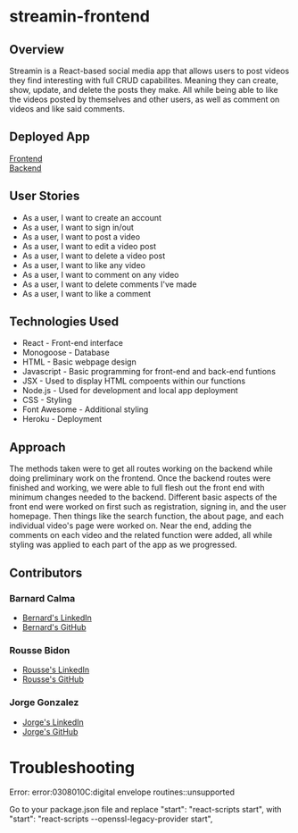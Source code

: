 # streamin-frontend

## Overview

Streamin is a React-based social media app that allows users to post videos they find interesting with full CRUD capabilites. Meaning they can create, show, update, and delete the posts they make. All while being able to like the videos posted by themselves and other users, as well as comment on videos and like said comments. 

## Deployed App
[Frontend](https://stream-in.herokuapp.com) <br>
[Backend](https://stream-in-backend.herokuapp.com)

## User Stories

* As a user, I want to create an account
* As a user, I want to sign in/out
* As a user, I want to post a video
* As a user, I want to edit a video post
* As a user, I want to delete a video post
* As a user, I want to like any video
* As a user, I want to comment on any video
* As a user, I want to delete comments I've made
* As a user, I want to like a comment

## Technologies Used

* React - Front-end interface
* Monogoose - Database
* HTML - Basic webpage design
* Javascript - Basic programming for front-end and back-end funtions
* JSX - Used to display HTML compoents within our functions
* Node.js - Used for development and local app deployment
* CSS - Styling
* Font Awesome - Additional styling
* Heroku - Deployment

## Approach

The methods taken were to get all routes working on the backend while doing preliminary work on the frontend. Once the backend routes were finished and working, we were able to full flesh out the front end with minimum changes needed to the backend. Different basic aspects of the front end were worked on first such as registration, signing in, and the user homepage. Then things like the search function, the about page, and each individual video's page were worked on. Near the end, adding the comments on each video and the related function were added, all while styling was applied to each part of the app as we progressed.

## Contributors

### Barnard Calma
* [Bernard's LinkedIn](https://www.linkedin.com/in/bernard-calma/)
* [Bernard's GitHub](https://github.com/Bernard-Calma)

### Rousse Bidon
* [Rousse's LinkedIn](https://www.linkedin.com/in/roussebidon/)
* [Rousse's GitHub](https://github.com/rbidon)

### Jorge Gonzalez
* [Jorge's LinkedIn](https://www.linkedin.com/in/jorge-gonzalez-atx90125/)
* [Jorge's GitHub](https://github.com/jorge90125)

# Troubleshooting
Error: error:0308010C:digital envelope routines::unsupported

Go to your package.json file and replace
        "start": "react-scripts start",
with
        "start": "react-scripts --openssl-legacy-provider start",
